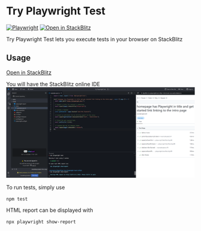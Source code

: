 # Try Playwright Test

[![Playwright](https://img.shields.io/badge/Playwright-45ba4b?logo=playwright&logoColor=white)](https://playwright.dev/) [![Open in StackBlitz](https://img.shields.io/badge/StackBlitz-1269D3?logo=stackblitz)](https://stackblitz.com/edit/jfgreffier-try-playwright-test-eac1pg)

Try Playwright Test lets you execute tests in your browser on StackBlitz

## Usage

[Open in StackBlitz](https://stackblitz.com/edit/jfgreffier-try-playwright-test-eac1pg)

You will have the StackBlitz online IDE
![Try Playwright Test running on Firefox](https://github.com/jfgreffier/try-playwright-test/raw/main/docs/try-playwright-test.png)

To run tests, simply use

```
npm test
```

HTML report can be displayed with

```
npx playwright show-report
```
